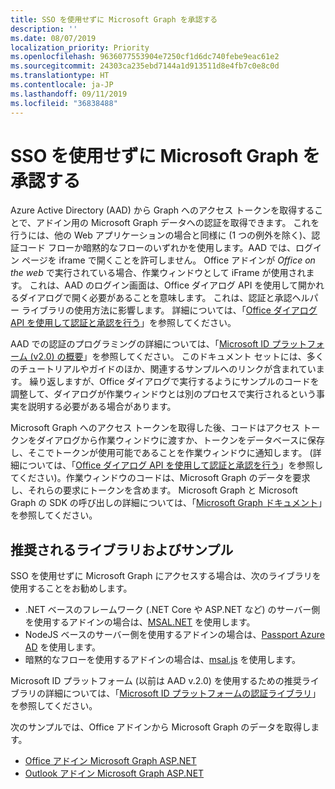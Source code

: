 ```yaml
---
title: SSO を使用せずに Microsoft Graph を承認する
description: ''
ms.date: 08/07/2019
localization_priority: Priority
ms.openlocfilehash: 9636077553904e7250cf1d6dc740febe9eac61e2
ms.sourcegitcommit: 24303ca235ebd7144a1d913511d8e4fb7c0e8c0d
ms.translationtype: HT
ms.contentlocale: ja-JP
ms.lasthandoff: 09/11/2019
ms.locfileid: "36838488"
---
```

# <a name="authorize-to-microsoft-graph-without-sso"></a>SSO を使用せずに Microsoft Graph を承認する

Azure Active Directory (AAD) から Graph へのアクセス トークンを取得することで、アドイン用の Microsoft Graph データへの認証を取得できます。 これを行うには、他の Web アプリケーションの場合と同様に (1 つの例外を除く)、認証コード フローか暗黙的なフローのいずれかを使用します。AAD では、ログイン ページを iframe で開くことを許可しません。 Office アドインが *Office on the web* で実行されている場合、作業ウィンドウとして iFrame が使用されます。 これは、AAD のログイン画面は、Office ダイアログ API を使用して開かれるダイアログで開く必要があることを意味します。 これは、認証と承認ヘルパー ライブラリの使用方法に影響します。 詳細については、「[Office ダイアログ API を使用して認証と承認を行う](auth-with-office-dialog-api.md)」を参照してください。

AAD での認証のプログラミングの詳細については、「[Microsoft ID プラットフォーム (v2.0) の概要](/azure/active-directory/develop/v2-overview)」を参照してください。 このドキュメント セットには、多くのチュートリアルやガイドのほか、関連するサンプルへのリンクが含まれています。 繰り返しますが、Office ダイアログで実行するようにサンプルのコードを調整して、ダイアログが作業ウィンドウとは別のプロセスで実行されるという事実を説明する必要がある場合があります。

Microsoft Graph へのアクセス トークンを取得した後、コードはアクセス トークンをダイアログから作業ウィンドウに渡すか、トークンをデータベースに保存し、そこでトークンが使用可能であることを作業ウィンドウに通知します。 (詳細については、「[Office ダイアログ API を使用して認証と承認を行う](auth-with-office-dialog-api.md)」を参照してください)。作業ウィンドウのコードは、Microsoft Graph のデータを要求し、それらの要求にトークンを含めます。 Microsoft Graph と Microsoft Graph の SDK の呼び出しの詳細については、「[Microsoft Graph ドキュメント](/graph/)」を参照してください。

## <a name="recommended-libraries-and-samples"></a>推奨されるライブラリおよびサンプル

SSO を使用せずに Microsoft Graph にアクセスする場合は、次のライブラリを使用することをお勧めします。

- .NET ベースのフレームワーク (.NET Core や ASP.NET など) のサーバー側を使用するアドインの場合は、[MSAL.NET](https://github.com/AzureAD/microsoft-authentication-library-for-dotnet/wiki#conceptual-documentation) を使用します。
- NodeJS ベースのサーバー側を使用するアドインの場合は、[Passport Azure AD](https://github.com/AzureAD/passport-azure-ad) を使用します。
- 暗黙的なフローを使用するアドインの場合は、[msal.js](https://github.com/AzureAD/microsoft-authentication-library-for-js/wiki) を使用します。

Microsoft ID プラットフォーム (以前は AAD v.2.0) を使用するための推奨ライブラリの詳細については、「[Microsoft ID プラットフォームの認証ライブラリ](/azure/active-directory/develop/reference-v2-libraries)」を参照してください。

次のサンプルでは、Office アドインから Microsoft Graph のデータを取得します。

- [Office アドイン Microsoft Graph ASP.NET](https://github.com/OfficeDev/office-add-in-microsoft-graph-aspnet)
- [Outlook アドイン Microsoft Graph ASP.NET](https://github.com/OfficeDev/outlook-add-in-microsoft-graph-aspnet)

